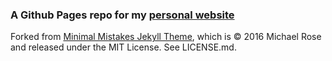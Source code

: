 ### A Github Pages repo for my [personal website](adamnicholasprice.github.io)

Forked from [Minimal Mistakes Jekyll Theme](https://mmistakes.github.io/minimal-mistakes/), which is © 2016 Michael Rose and released under the MIT License. See LICENSE.md.
